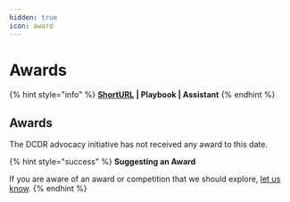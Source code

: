 ```yaml
---
hidden: true
icon: award
---
```


# Awards

{% hint style="info" %}
[**ShortURL**](https://tiof.click/DCDRAwards) **| Playbook | Assistant**
{% endhint %}

## Awards

The DCDR advocacy initiative has not received any award to this date.

{% hint style="success" %}
**Suggesting an Award**

If you are aware of an award or competition that we should explore, [let us know](https://tiof.click/DCDRAwardsSuggest).
{% endhint %}
